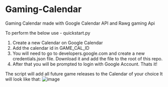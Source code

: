 # Gaming-Calendar
Gaming Calendar made with Google Calendar API and Rawg gaming Api

To perform the below use - quickstart.py
1. Create a new Calendar on Google Calendar
2. Add the calendar id in GAME_CAL_ID
3. You will need to go to developers.google.com and create a new credentials.json file. Download it and add the file to the root of this repo.
4. After that you will be prompted to login with Google Account.
Thats it!

The script will add all future game releases to the Calendar of your choice
It will look like that:
![image](https://user-images.githubusercontent.com/16693399/201535865-296e3014-ea05-4bc3-b517-e866de797c7f.png)
